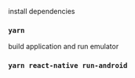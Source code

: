 install dependencies

### `yarn`

build application and run emulator

### `yarn react-native run-android`
